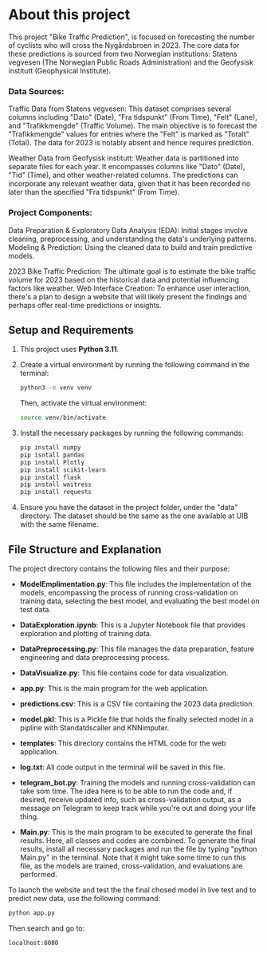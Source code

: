 # About this project

This project "Bike Traffic Prediction", is focused on forecasting the number of cyclists who will cross the Nygårdsbroen in 2023. The core data for these predictions is sourced from two Norwegian institutions: Statens vegvesen (The Norwegian Public Roads Administration) and the Geofysisk institutt (Geophysical Institute).

### Data Sources:

Traffic Data from Statens vegvesen: This dataset comprises several columns including "Dato" (Date), "Fra tidspunkt" (From Time), "Felt" (Lane), and "Trafikkmengde" (Traffic Volume). The main objective is to forecast the "Trafikkmengde" values for entries where the "Felt" is marked as "Totalt" (Total). The data for 2023 is notably absent and hence requires prediction.

Weather Data from Geofysisk institutt: Weather data is partitioned into separate files for each year. It encompasses columns like "Dato" (Date), "Tid" (Time), and other weather-related columns. The predictions can incorporate any relevant weather data, given that it has been recorded no later than the specified "Fra tidspunkt" (From Time).

### Project Components:

Data Preparation & Exploratory Data Analysis (EDA): Initial stages involve cleaning, preprocessing, and understanding the data's underlying patterns.
Modeling & Prediction: Using the cleaned data to build and train predictive models.

2023 Bike Traffic Prediction: The ultimate goal is to estimate the bike traffic volume for 2023 based on the historical data and potential influencing factors like weather.
Web Interface Creation: To enhance user interaction, there's a plan to design a website that will likely present the findings and perhaps offer real-time predictions or insights.


## Setup and Requirements

1. This project uses **Python 3.11**.

2. Create a virtual environment by running the following command in the terminal:

    ```bash
    python3 -m venv venv
    ```

    Then, activate the virtual environment:

    ```bash
    source venv/bin/activate
    ```

3. Install the necessary packages by running the following commands:

    ```bash
    pip install numpy
    pip isntall pandas 
    pip install Plotly 
    pip install scikit-learn 
    pip install flask 
    pip install waitress 
    pip install requests
    ```

4. Ensure you have the dataset in the project folder, under the "data" directory. The dataset should be the same as the one available at UIB with the same filename.

## File Structure and Explanation

The project directory contains the following files and their purpose:

- **ModelEmplimentation.py**: This file includes the implementation of the models, encompassing the process of running cross-validation on training data, selecting the best model, and evaluating the best model on test data.

- **DataExploration.ipynb**: This is a Jupyter Notebook file that provides exploration and plotting of training data.

- **DataPreprocessing.py**: This file manages the data preparation, feature engineering and data preprocessing process.

- **DataVisualize.py**: This file contains code for data visualization.

- **app.py**: This is the main program for the web application.

- **predictions.csv**: This is a CSV file containing the 2023 data prediction.

- **model.pkl**: This is a Pickle file that holds the finally selected model in a pipline with Standatdscaller and KNNimputer.

- **templates**: This directory contains the HTML code for the web application.

- **log.txt**: All code output in the terminal will be saved in this file.

- **telegram_bot.py**: Training the models and running cross-validation can take som time. The idea here is to be able to run the code and, if desired, receive updated info, such as cross-validation output, as a message on Telegram to keep track while you're out and doing your life thing.

- **Main.py**: This is the main program to be executed to generate the final results. Here, all classes and codes are combined. To generate the final results, install all necessary packages and run the file by typing "python Main.py" in the terminal. Note that it might take some time to run this file, as the models are trained, cross-validation, and evaluations are performed.

To launch the website and test the the final chosed model in live test and to predict new data, use the following command: 
```bash
python app.py
```
Then search and go to:
```bash
localhost:8080
```
